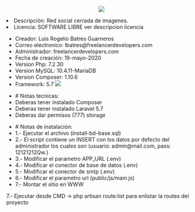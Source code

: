 <p align="center">
	<img src="https://freelancerdevelopers.com/Recursos/imagen/FreelancerDevelopers.png">
</p>
    <li>Descripción: Red social cerrada de imagenes.</li>
	<li>Licencia: SOFTWARE LIBRE ver descripcion licencia</li>

<ul>
	<li>Creador: Luis Rogelio Batres Guarneros</li>
	<li>Correo electronico: lbatres@freelancerdevelopers.com</li>
	<li>Administrador: freelancerdevelopers.com</li>
	<li>Fecha de creación: 19-mayo-2020</li>
	<li>Version Php:  7.2.30</li>
	<li>Version MySQL: 10.4.11-MariaDB</li>
	<li>Version Composer: 1.10.6</li>
	<li>Framework: 5.7 
		<img src="https://camo.githubusercontent.com/5ceadc94fd40688144b193fd8ece2b805d79ca9b/68747470733a2f2f6c61726176656c2e636f6d2f6173736574732f696d672f636f6d706f6e656e74732f6c6f676f2d6c61726176656c2e737667"></li>
</ul>

<ul>
	<li># Notas tecnicas:</li>
	<li>Deberas tener instalado Composer</li>
	<li>Deberas tener instalado Laravel 5.7</li>
	<li>Deberas dar permisos (777) storage</li>
</ul>


<ul>
	<li># Notas de instalación:</li>
	<li>1.- Ejecutar el archivo (install-bd-base.sql)</li>
	<li>2.- El script contiene un INSERT con los datos por defecto del administrador los cuales son (usuario: admin@mail.com, pass: 12121212Qw.)</li>
	<li>3.- Modificar el parametro APP_URL (.env)</li>
	<li>4.- Modificar el conector de base de datos (.env)</li>
	<li>5.- Modificar el conector de smtp (.env)</li>
	<li>6.- Modificar el parametro url (public/js/main.js)</li>
	<li>7.- Montar el sitio en WWW</li>
</ul>









7.- Ejecutar desde CMD -> php artisan route:list para enlistar la routes del proyecto